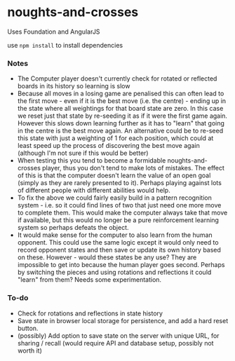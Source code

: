 # noughts-and-crosses

Uses Foundation and AngularJS

use `npm install` to install dependencies


### Notes

- The Computer player doesn't currently check for rotated or reflected boards in its history so learning is slow
- Because all moves in a losing game are penalised this can often lead to the first move - even if it is the best move (i.e. the centre) - ending up in the state where all weightings for that board state are zero. In this case we reset just that state by re-seeding it as if it were the first game again. However this slows down learning further as it has to "learn" that going in the centre is the best move again. An alternative could be to re-seed this state with just a weighting of 1 for each position, which could at least speed up the process of discovering the best move again (although I'm not sure if this would be better)
- When testing this you tend to become a formidable noughts-and-crosses player, thus you don't tend to make lots of mistakes. The effect of this is that the computer doesn't learn the value of an open goal (simply as they are rarely presented to it). Perhaps playing against lots of different people with different abilities would help.
- To fix the above we could fairly easily build in a pattern recognition system - i.e. so it could find lines of two that just need one more move to complete them. This would make the computer always take that move if available, but this would no longer be a pure reinforcement learning system so perhaps defeats the object.
- It would make sense for the computer to also learn from the human opponent. This could use the same logic except it would only need to record opponent states and then save or update its own history based on these. However - would these states be any use? They are impossible to get into because the human player goes second. Perhaps by switching the pieces and using rotations and reflections it could "learn" from them? Needs some experimentation.


### To-do

- Check for rotations and reflections in state history
- Save state in browser local storage for persistence, and add a hard reset button.
- (possibly) Add option to save state on the server with unique URL, for sharing / recall (would require API and database setup, possibly not worth it)
